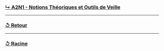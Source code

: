### [↳ A2N1 - Notions Théoriques et Outils de Veille](A2N1_Notions-Théoriques-et-Outils-de-Veille/README.MD)
---
### [↺ Retour](../README.MD)
---
### [↺ Racine](../../README.MD)
